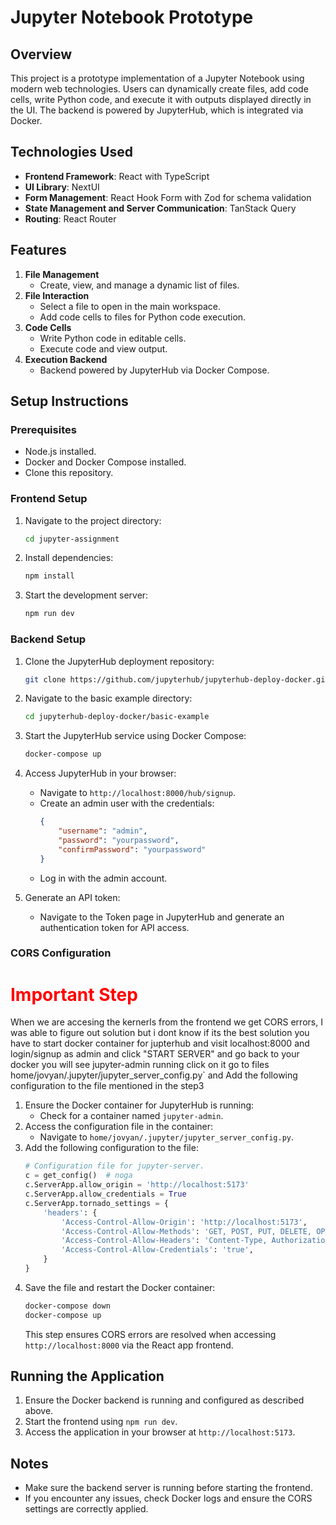 # Jupyter Notebook Prototype

## Overview
This project is a prototype implementation of a Jupyter Notebook using modern web technologies. Users can dynamically create files, add code cells, write Python code, and execute it with outputs displayed directly in the UI. The backend is powered by JupyterHub, which is integrated via Docker.

## Technologies Used
- **Frontend Framework**: React with TypeScript
- **UI Library**: NextUI
- **Form Management**: React Hook Form with Zod for schema validation
- **State Management and Server Communication**: TanStack Query
- **Routing**: React Router

## Features
1. **File Management**
   - Create, view, and manage a dynamic list of files.
2. **File Interaction**
   - Select a file to open in the main workspace.
   - Add code cells to files for Python code execution.
3. **Code Cells**
   - Write Python code in editable cells.
   - Execute code and view output.
4. **Execution Backend**
   - Backend powered by JupyterHub via Docker Compose.

## Setup Instructions

### Prerequisites
- Node.js installed.
- Docker and Docker Compose installed.
- Clone this repository.

### Frontend Setup
1. Navigate to the project directory:
   ```bash
   cd jupyter-assignment
   ```
2. Install dependencies:
   ```bash
   npm install
   ```
3. Start the development server:
   ```bash
   npm run dev
   ```

### Backend Setup
1. Clone the JupyterHub deployment repository:
   ```bash
   git clone https://github.com/jupyterhub/jupyterhub-deploy-docker.git
   ```
2. Navigate to the basic example directory:
   ```bash
   cd jupyterhub-deploy-docker/basic-example
   ```
3. Start the JupyterHub service using Docker Compose:
   ```bash
   docker-compose up
   ```

4. Access JupyterHub in your browser:
   - Navigate to `http://localhost:8000/hub/signup`.
   - Create an admin user with the credentials:
     ```json
     {
         "username": "admin",
         "password": "yourpassword",
         "confirmPassword": "yourpassword"
     }
     ```
   - Log in with the admin account.

5. Generate an API token:
   - Navigate to the Token page in JupyterHub and generate an authentication token for API access.

### CORS Configuration <h1 style="color: red;">Important Step</h1>
When we are accesing the kernerls from the frontend we get CORS errors, I was able to figure out solution but i dont know if its the best solution
you have to start docker container for jupterhub and visit localhost:8000 and login/signup as admin and click "START SERVER" and go back to your docker you will see jupyter-admin running
click on it go to files home/jovyan/.jupyter/jupyter_server_config.py` and  Add the following configuration to the file  mentioned in the step3 


1. Ensure the Docker container for JupyterHub is running:
   - Check for a container named `jupyter-admin`.
2. Access the configuration file in the container:
   - Navigate to `home/jovyan/.jupyter/jupyter_server_config.py`.
3. Add the following configuration to the file:
   ```python
   # Configuration file for jupyter-server.
   c = get_config()  # noga
   c.ServerApp.allow_origin = 'http://localhost:5173'
   c.ServerApp.allow_credentials = True
   c.ServerApp.tornado_settings = {
       'headers': {
           'Access-Control-Allow-Origin': 'http://localhost:5173',
           'Access-Control-Allow-Methods': 'GET, POST, PUT, DELETE, OPTIONS',
           'Access-Control-Allow-Headers': 'Content-Type, Authorization',
           'Access-Control-Allow-Credentials': 'true',
       }
   }
   ```
4. Save the file and restart the Docker container:
   ```bash
   docker-compose down
   docker-compose up
   ```
   This step ensures CORS errors are resolved when accessing `http://localhost:8000` via the React app frontend.

## Running the Application
1. Ensure the Docker backend is running and configured as described above.
2. Start the frontend using `npm run dev`.
3. Access the application in your browser at `http://localhost:5173`.

## Notes
- Make sure the backend server is running before starting the frontend.
- If you encounter any issues, check Docker logs and ensure the CORS settings are correctly applied.



